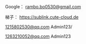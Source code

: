 Google：
rambo.bo0530@gmail.com

梯子：
https://sublink.cute-cloud.de

1215802530@qq.com
Admin123/

1263210052@qq.com
Admin123